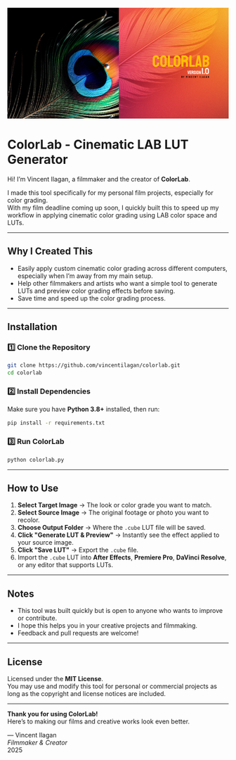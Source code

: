 <p align="center">
  <a href="https://github.com/vincentilagan/colorlab">
    <img src="banner.png" alt="ColorLab Banner" width="800">
  </a>
</p>

# ColorLab - Cinematic LAB LUT Generator

Hi! I’m Vincent Ilagan, a filmmaker and the creator of **ColorLab**.

I made this tool specifically for my personal film projects, especially for color grading.  
With my film deadline coming up soon, I quickly built this to speed up my workflow in applying cinematic color grading using LAB color space and LUTs.

---

## Why I Created This

- Easily apply custom cinematic color grading across different computers, especially when I’m away from my main setup.
- Help other filmmakers and artists who want a simple tool to generate LUTs and preview color grading effects before saving.
- Save time and speed up the color grading process.

---

## Installation

### 1️⃣ Clone the Repository
```bash
git clone https://github.com/vincentilagan/colorlab.git
cd colorlab
```

### 2️⃣ Install Dependencies
Make sure you have **Python 3.8+** installed, then run:
```bash
pip install -r requirements.txt
```

### 3️⃣ Run ColorLab
```bash
python colorlab.py
```

---

## How to Use

1. **Select Target Image** → The look or color grade you want to match.
2. **Select Source Image** → The original footage or photo you want to recolor.
3. **Choose Output Folder** → Where the `.cube` LUT file will be saved.
4. **Click "Generate LUT & Preview"** → Instantly see the effect applied to your source image.
5. **Click "Save LUT"** → Export the `.cube` file.
6. Import the `.cube` LUT into **After Effects**, **Premiere Pro**, **DaVinci Resolve**, or any editor that supports LUTs.

---

## Notes

- This tool was built quickly but is open to anyone who wants to improve or contribute.
- I hope this helps you in your creative projects and filmmaking.
- Feedback and pull requests are welcome!

---

## License

Licensed under the **MIT License**.  
You may use and modify this tool for personal or commercial projects as long as the copyright
and license notices are included.

---

**Thank you for using ColorLab!**  
Here’s to making our films and creative works look even better.

— Vincent Ilagan  
*Filmmaker & Creator*  
2025
